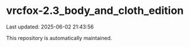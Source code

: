 # vrcfox-2.3_body_and_cloth_edition

Last updated: 2025-06-02 21:43:56

This repository is automatically maintained.
